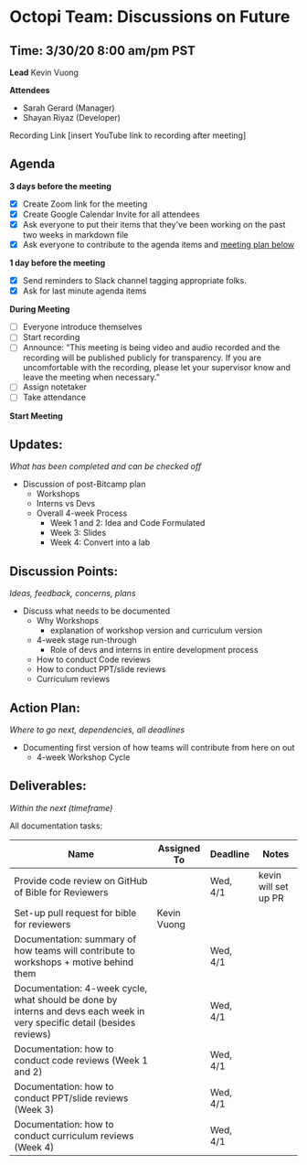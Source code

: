 # Octopi Team: Discussions on Future
## Time: 3/30/20 8:00 am/pm PST

**Lead**
Kevin Vuong

**Attendees**

* Sarah Gerard (Manager)
* Shayan Riyaz (Developer)

Recording Link
[insert YouTube link to recording after meeting]

## Agenda
**3 days before the meeting**
- [x] Create Zoom link for the meeting
- [x] Create Google Calendar Invite for all attendees
- [x] Ask everyone to put their items that they've been working on the past two weeks in markdown file
- [x] Ask everyone to contribute to the agenda items and [meeting plan below](https://github.com/shreyagupta98/people/blob/master/meeting_template.md#updates)

**1 day before the meeting**
- [x] Send reminders to Slack channel tagging appropriate folks. 
- [x] Ask for last minute agenda items

**During Meeting**
- [ ] Everyone introduce themselves
- [ ] Start recording
- [ ] Announce:
“This meeting is being video and audio recorded and the recording will be published publicly for transparency. If you are uncomfortable with the recording, please let your supervisor know and leave the meeting when necessary.”
- [ ] Assign notetaker
- [ ] Take attendance

**Start Meeting**

## Updates:
*What has been completed and can be checked off*

- Discussion of post-Bitcamp plan
  - Workshops
  - Interns vs Devs
  - Overall 4-week Process
    - Week 1 and 2: Idea and Code Formulated
    - Week 3: Slides
    - Week 4: Convert into a lab

## Discussion Points:
*Ideas, feedback, concerns, plans*
* Discuss what needs to be documented
  - Why Workshops
    - explanation of workshop version and curriculum version
  - 4-week stage run-through 
    - Role of devs and interns in entire development process
  - How to conduct Code reviews
  - How to conduct PPT/slide reviews
  - Curriculum reviews 

## Action Plan:
*Where to go next, dependencies, all deadlines*
* Documenting first version of how teams will contribute from here on out
  *  4-week Workshop Cycle

## Deliverables:
*Within the next (timeframe)*

All documentation tasks:

Name  | Assigned To | Deadline | Notes
------|-------------|----------|------
 Provide code review on GitHub of Bible for Reviewers         |             | Wed, 4/1 | kevin will set up PR 
 Set-up pull request for bible for reviewers                  | Kevin Vuong |          |  
 Documentation: summary of how teams will contribute to workshops + motive behind them |             | Wed, 4/1 |  
 Documentation: 4-week cycle, what should be done by interns and devs each week in very specific detail (besides reviews) |             | Wed, 4/1 |  
 Documentation: how to conduct code reviews (Week 1 and 2)    |             | Wed, 4/1 |  
 Documentation: how to conduct PPT/slide reviews (Week 3)     |             | Wed, 4/1 |  
 Documentation: how to conduct curriculum reviews (Week 4)    |             | Wed, 4/1 |  
